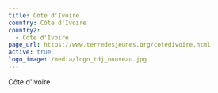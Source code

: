 ```yaml
---
title: Côte d'Ivoire
country: Côte d'Ivoire
country2:
  - Côte d'Ivoire
page_url: https://www.terredesjeunes.org/cotedivoire.html
active: true
logo_image: /media/logo_tdj_nouveau.jpg
---
```

Côte d'Ivoire
